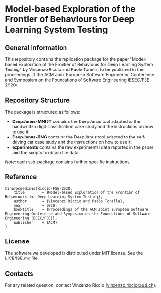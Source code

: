 # Model-based Exploration of the Frontier of Behaviours for Deep Learning System Testing

## General Information ##
This repository contains the replication package for the paper "Model-based Exploration of the Frontier of Behaviours for Deep Learning System Testing" by Vincenzo Riccio and Paolo Tonella, to be published in the proceedings of the ACM Joint European Software Engineering Conference and Symposium on the Foundations of Software Engineering (ESEC/FSE 2020).

## Repository Structure ##
The package is structured as follows:

* __DeepJanus-MNIST__ contains the DeepJanus tool adapted to the handwritten digit classification case study and the instructions on how to use it;
* __DeepJanus-BNG__ contains the DeepJanus tool adapted to the self-driving car case study and the instructions on how to use it;
* __experiments__ contains the raw experimental data reported in the paper and the scripts to obtain the data.

_Note:_ each sub-package contains further specific instructions.

## Reference ##
```
@inproceedings{Riccio-FSE-2020,
	title        = {Model-based Exploration of the Frontier of Behaviours for Deep Learning System Testing},
	author       = {Vincenzo Riccio and Paolo Tonella},
	year         = 2020,
	booktitle    = {Proceedings of the ACM Joint European Software Engineering Conference and Symposium on the Foundations of Software Engineering (ESEC/FSE)},
	publisher    = {ACM}
} 
```

## License ##
The software we developed is distributed under MIT license. See the LICENSE.md file.

## Contacts ##
For any related question, contact Vincenzo Riccio (vincenzo.riccio@usi.ch).
